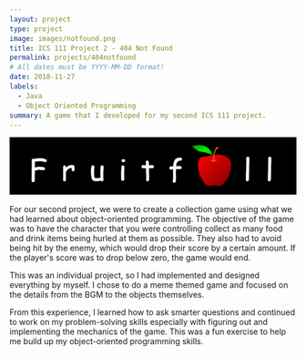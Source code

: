 ```yaml
---
layout: project
type: project
image: images/notfound.png
title: ICS 111 Project 2 - 404 Not Found
permalink: projects/404notfound
# All dates must be YYYY-MM-DD format!
date: 2018-11-27
labels:
  - Java
  - Object Oriented Programming
summary: A game that I developed for my second ICS 111 project.
---
```

<img class="ui medium middle floated rounded image" src="../images/fruitfallheader.png">

For our second project, we were to create a collection game using what we had learned about object-oriented programming. The objective of the game was to have the character that you were controlling collect as many food and drink items being hurled at them as possible. They also had to avoid being hit by the enemy, which would drop their score by a certain amount. If the player's score was to drop below zero, the game would end.

This was an individual project, so I had implemented and designed everything by myself. I chose to do a meme themed game and focused on the details from the BGM to the objects themselves.

From this experience, I learned how to ask smarter questions and continued to work on my problem-solving skills especially with figuring out and implementing the mechanics of the game. This was a fun exercise to help me build up my object-oriented programming skills.
 
